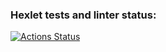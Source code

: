 ### Hexlet tests and linter status:
[![Actions Status](https://github.com/AlexandraLesnikova/qa-engineer-project-84/actions/workflows/hexlet-check.yml/badge.svg)](https://github.com/AlexandraLesnikova/qa-engineer-project-84/actions)